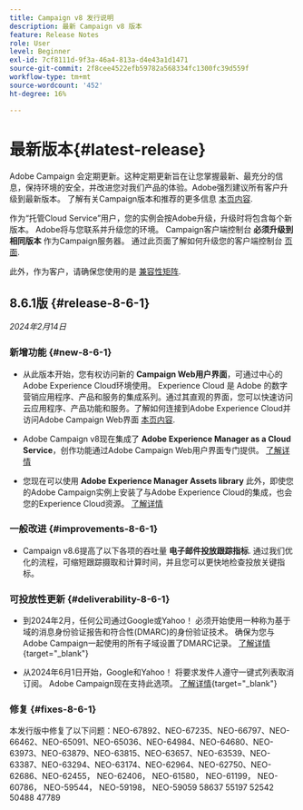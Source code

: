 ```yaml
---
title: Campaign v8 发行说明
description: 最新 Campaign v8 版本
feature: Release Notes
role: User
level: Beginner
exl-id: 7cf8111d-9f3a-46a4-813a-d4e43a1d1471
source-git-commit: 2f8cee4522efb59782a568334fc1300fc39d559f
workflow-type: tm+mt
source-wordcount: '452'
ht-degree: 16%

---
```


# 最新版本{#latest-release}

Adobe Campaign 会定期更新。这种定期更新旨在让您掌握最新、最充分的信息，保持环境的安全，并改进您对我们产品的体验。Adobe强烈建议所有客户升级到最新版本。 了解有关Campaign版本和推荐的更多信息 [本页内容](upgrades.md).

作为“托管Cloud Service”用户，您的实例会按Adobe升级，升级时将包含每个新版本。 Adobe将与您联系并升级您的环境。 Campaign客户端控制台 **必须升级到相同版本** 作为Campaign服务器。 通过此页面了解如何升级您的客户端控制台 [页面](../start/connect.md#upgrade-ac-console).

此外，作为客户，请确保您使用的是 [兼容性矩阵](compatibility-matrix.md).


## 8.6.1版 {#release-8-6-1}

_2024年2月14日_


### 新增功能 {#new-8-6-1}

* 从此版本开始，您有权访问新的 **Campaign Web用户界面**，可通过中心的Adobe Experience Cloud环境使用。 Experience Cloud 是 Adobe 的数字营销应用程序、产品和服务的集成系列。通过其直观的界面，您可以快速访问云应用程序、产品功能和服务。了解如何连接到Adobe Experience Cloud并访问Adobe Campaign Web界面 [本页内容](campaign-ui.md#ac-web-ui).


* Adobe Campaign v8现在集成了 **Adobe Experience Manager as a Cloud Service**，创作功能通过Adobe Campaign Web用户界面专门提供。 [了解详情](../connect/ac-aem.md)

* 您现在可以使用 **Adobe Experience Manager Assets library** 此外，即使您的Adobe Campaign实例上安装了与Adobe Experience Cloud的集成，也会您的Experience Cloud资源。 [了解详情](../connect/ac-aem.md#assets-library)

### 一般改进 {#improvements-8-6-1}

* Campaign v8.6提高了以下各项的吞吐量 **电子邮件投放跟踪指标**. 通过我们优化的流程，可缩短跟踪摄取和计算时间，并且您可以更快地检查投放关键指标。


### 可投放性更新 {#deliverability-8-6-1}

* 到2024年2月，任何公司通过Google或Yahoo！ 必须开始使用一种称为基于域的消息身份验证报告和符合性(DMARC)的身份验证技术。 确保为您与Adobe Campaign一起使用的所有子域设置了DMARC记录。 [了解详情](https://experienceleague.adobe.com/docs/deliverability-learn/deliverability-best-practice-guide/additional-resources/technotes/implement-dmarc.html?lang=zh-Hans){target="_blank"}

* 从2024年6月1日开始，Google和Yahoo！ 将要求发件人遵守一键式列表取消订阅。 Adobe Campaign现在支持此选项。 [了解详情](https://experienceleague.adobe.com/docs/deliverability-learn/deliverability-best-practice-guide/additional-resources/campaign/acc-technical-recommendations.html#one-click-list-unsubscribe){target="_blank"}


### 修复 {#fixes-8-6-1}

本发行版中修复了以下问题：NEO-67892、NEO-67235、NEO-66797、NEO-66462、NEO-65091、NEO-65036、NEO-64984、NEO-64680、NEO-63973、NEO-63879、NEO-63815、NEO-63657、NEO-63539、NEO-63387、NEO-63294、NEO-63174、NEO-62964、NEO-62750、NEO-62686、NEO-62455， NEO-62406， NEO-61580， NEO-61199， NEO-60786， NEO-59544， NEO-59198， NEO-59059 58637 55197 52542 50488 47789